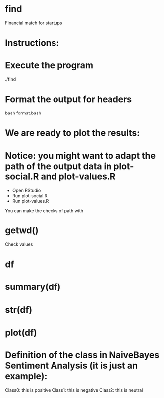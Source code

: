 # find
Financial match for startups

# Instructions:
# Execute the program
./find
# Format the output for headers
bash format.bash 
# We are ready to plot the results:
# Notice: you might want to adapt the path of the output data in plot-social.R and plot-values.R
- Open RStudio
- Run plot-social.R
- Run plot-values.R

You can make the checks of path with
# getwd()

Check values
# df
# summary(df)
# str(df)
# plot(df)


# Definition of the class in NaiveBayes Sentiment Analysis (it is just an example):
Class0: this is positive
Class1: this is negative
Class2: this is neutral